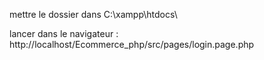 mettre le dossier dans  C:\xampp\htdocs\

lancer dans le navigateur : http://localhost/Ecommerce_php/src/pages/login.page.php
